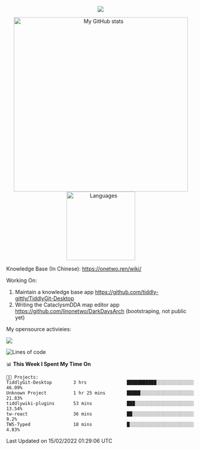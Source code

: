 <a href="https://github.com/linonetwo">
    <p align="center">
        <img src="https://github-profile-trophy.vercel.app/?username=linonetwo&column=7&theme=onedark"/>
    </p>
</a>
<a align="center" href="https://github.com/linonetwo">
  <p align="center">
    <img src="https://github-readme-stats.vercel.app/api?username=linonetwo&show_icons=true&count_private=true" alt="My GitHub stats" width="465"/>
    <img src="https://github-readme-stats.vercel.app/api/top-langs/?username=linonetwo&layout=compact&langs_count=10" alt="Languages" height="183">
  </p>
</a>

Knowledge Base (In Chinese): https://onetwo.ren/wiki/

Working On: 

1. Maintain a knowledge base app https://github.com/tiddly-gittly/TiddlyGit-Desktop
1. Writing the CataclysmDDA map editor app https://github.com/linonetwo/DarkDaysArch (bootstraping, not public yet)

My opensource activieies:

![](https://visitor-badge.glitch.me/badge?page_id=linonetwo.linonetwo)

<!--START_SECTION:waka-->
![Lines of code](https://img.shields.io/badge/From%20Hello%20World%20I%27ve%20Written-2%20Million%20lines%20of%20code-blue)

📊 **This Week I Spent My Time On** 

```text
🐱‍💻 Projects: 
TiddlyGit-Desktop        3 hrs               ███████████░░░░░░░░░░░░░░   46.09% 
Unknown Project          1 hr 25 mins        █████░░░░░░░░░░░░░░░░░░░░   21.83% 
tiddlywiki-plugins       53 mins             ███░░░░░░░░░░░░░░░░░░░░░░   13.54% 
tw-react                 36 mins             ██░░░░░░░░░░░░░░░░░░░░░░░   9.2% 
TW5-Typed                18 mins             █░░░░░░░░░░░░░░░░░░░░░░░░   4.83%

```


 Last Updated on 15/02/2022 01:29:06 UTC
<!--END_SECTION:waka-->
